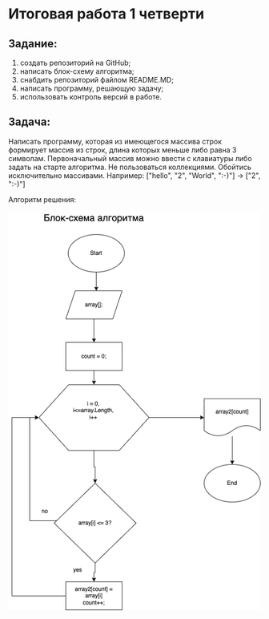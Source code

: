 # Итоговая работа 1 четверти

## Задание:
1. создать репозиторий на GitHub;
2. написать блок-схему алгоритма;
3. снабдить репозиторий файлом README.MD;
4. написать программу, решающую задачу;
5. использовать контроль версий в работе.


## Задача:
Написать программу, которая из имеющегося массива строк формирует массив из строк, 
длина которых меньше либо равна 3 символам. 
Первоначальный массив можно ввести с клавиатуры либо задать на старте алгоритма.
Не пользоваться коллекциями. Обойтись исключительно массивами.
Например:  ["hello", "2", "World", ":-)"] -> ["2", ":-)"]


Алгоритм решения:

![Алгоритм-схема](Scheme.png "Алгоритм решения")

